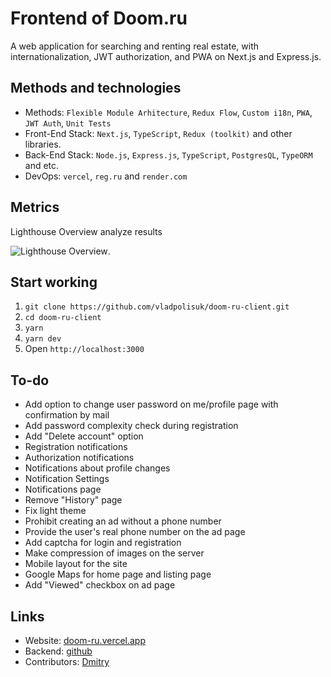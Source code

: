# Frontend of Doom.ru

A web application for searching and renting real estate, with internationalization, JWT authorization, and PWA on Next.js and Express.js.

## Methods and technologies

-   Methods: `Flexible Module Arhitecture`, `Redux Flow`, `Custom i18n`, `PWA`, `JWT Auth`, `Unit Tests`
-   Front-End Stack: `Next.js`, `TypeScript`, `Redux (toolkit)` and other libraries.
-   Back-End Stack: `Node.js`, `Express.js`, `TypeScript`, `PostgresQL`, `TypeORM` and etc.
-   DevOps: `vercel`, `reg.ru` and `render.com`

## Metrics

Lighthouse Overview analyze results

![Lighthouse Overview](https://i.ibb.co/0DzD56C/Screenshot-2023-04-30-154509.png).

## Start working

1. `git clone https://github.com/vladpolisuk/doom-ru-client.git`
2. `cd doom-ru-client`
3. `yarn`
4. `yarn dev`
5. Open `http://localhost:3000`

## To-do

-   Add option to change user password on me/profile page with confirmation by mail
-   Add password complexity check during registration
-   Add "Delete account" option
-   Registration notifications
-   Authorization notifications
-   Notifications about profile changes
-   Notification Settings
-   Notifications page
-   Remove "History" page
-   Fix light theme
-   Prohibit creating an ad without a phone number
-   Provide the user's real phone number on the ad page
-   Add captcha for login and registration
-   Make compression of images on the server
-   Mobile layout for the site
-   Google Maps for home page and listing page
-   Add "Viewed" checkbox on ad page

## Links

-   Website: [doom-ru.vercel.app](https://doom-ru.vercel.app/)
-   Backend: [github](https://github.com/K0lxoznik/Backend)
-   Contributors: [Dmitry](https://github.com/K0lxoznik)
